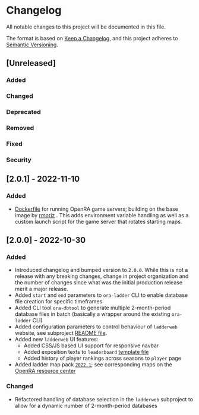 # Changelog
All notable changes to this project will be documented in this file.

The format is based on [Keep a Changelog](https://keepachangelog.com/en/1.0.0/),
and this project adheres to [Semantic Versioning](https://semver.org/spec/v2.0.0.html).

## [Unreleased]

### Added
### Changed
### Deprecated
### Removed
### Fixed
### Security

## [2.0.1] - 2022-11-10

### Added
- [Dockerfile](.docker/ladder_server/Dockerfile) for running OpenRA game servers; building on the base image by [rmoriz](https://github.com/rmoriz/openra-dockerfile) . This adds environment variable handling as well as a custom launch script for the game server that rotates starting maps.

## [2.0.0] - 2022-10-30

### Added
- Introduced changelog and bumped version to `2.0.0`. While this is not a release with any breaking changes, change in project organization and the number of changes since what was the initial production release merit a major release.
- Added `start` and `end` parameters to `ora-ladder` CLI to enable database file creation for specific timeframes
- Added CLI tool `ora-dbtool` to generate multiple 2-month-period database files in batch (basically a wrapper around the existing `ora-ladder` CLI)
- Added configuration parameters to control behaviour of `ladderweb` website, see subproject [README file](ladderweb/README.md).
- Added new `ladderweb` UI features:
  - Added CSS/JS based UI support for responsive navbar
  - Added exposition texts to `leaderboard` [template file](ladderweb/templates/leaderboard.html)
  - Added history of player rankings across seasons to `player` page
- Added ladder map pack [`2022.1`](ladderweb/static/ladder-map-pack-2021.1.zip); see corresponding maps on the
  [OpenRA resource center](https://resource.openra.net/maps/?mod=ra&category=Ladder+2022.1)

### Changed
- Refactored handling of database selection in the `ladderweb` subproject to allow for a dynamic number of 2-month-period databases
